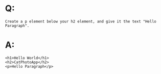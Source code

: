 # Q:
`Create a p element below your h2 element, and give it the text "Hello Paragraph".`

# A:
```
<h1>Hello World</h1>
<h2>CatPhotoApp</h2>
<p>Hello Paragraph</p>
```
